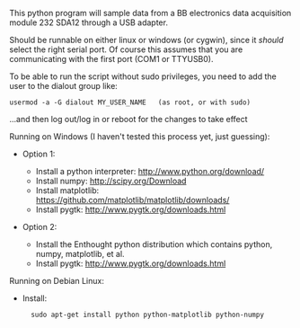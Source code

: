 This python program will sample data from a BB electronics data acquisition module 232 SDA12 through a USB adapter.

Should be runnable on either linux or windows (or cygwin), since it *should* select the right serial port.  Of course this assumes that you are communicating with the first port (COM1 or TTYUSB0).

To be able to run the script without sudo privileges, you need to add the user to the dialout group like:

    usermod -a -G dialout MY_USER_NAME   (as root, or with sudo)

...and then log out/log in or reboot for the changes to take effect

Running on Windows (I haven't tested this process yet, just guessing):

- Option 1:
    - Install a python interpreter: http://www.python.org/download/
    - Install numpy: http://scipy.org/Download
    - Install matplotlib: https://github.com/matplotlib/matplotlib/downloads/
    - Install pygtk: http://www.pygtk.org/downloads.html

- Option 2:
    - Install the Enthought python distribution which contains python, numpy, matplotlib, et al.
    - Install pygtk: http://www.pygtk.org/downloads.html

Running on Debian Linux:

- Install:

        sudo apt-get install python python-matplotlib python-numpy

